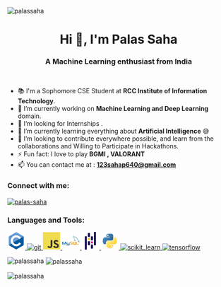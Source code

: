 <p align="left"> <img src="https://komarev.com/ghpvc/?username=palassaha&label=Profile%20views&color=0e75b6&style=flat" alt="palassaha" /> </p>
<h1 align="center">Hi 👋, I'm Palas Saha</h1>
<h3 align="center">A Machine Learning enthusiast from India</h3>



<p align="left"> <a href="https://twitter.com/" target="blank"><img src="https://img.shields.io/twitter/follow/?logo=twitter&style=for-the-badge" alt="" /></a> </p>

- 📚 I'm a Sophomore CSE Student at **RCC Institute of Information Technology**.
- 🌱 I’m currently working on **Machine Learning and Deep Learning** domain.
- 👯 I’m looking for Internships .  
- 🔭 I’m currently learning everything about **Artificial Intelligence** 😅
- 💞️ I’m looking to contribute everywhere possible, and learn from the collaborations and Willing to Participate in Hackathons.
- ⚡ Fun fact: I love to play **BGMI , VALORANT**
- 📫 You can contact me at : **123sahap640@gmail.com**

<h3 align="left">Connect with me:</h3>
<p align="left">
<a href="https://linkedin.com/in/palas-saha" target="blank"><img align="center" src="https://raw.githubusercontent.com/rahuldkjain/github-profile-readme-generator/master/src/images/icons/Social/linked-in-alt.svg" alt="palas-saha" height="30" width="40" /></a>
</p>

<h3 align="left">Languages and Tools:</h3>
<p align="left"> <a href="https://www.cprogramming.com/" target="_blank" rel="noreferrer"> <img src="https://raw.githubusercontent.com/devicons/devicon/master/icons/c/c-original.svg" alt="c" width="40" height="40"/> </a> <a href="https://git-scm.com/" target="_blank" rel="noreferrer"> <img src="https://www.vectorlogo.zone/logos/git-scm/git-scm-icon.svg" alt="git" width="40" height="40"/> </a> <a href="https://developer.mozilla.org/en-US/docs/Web/JavaScript" target="_blank" rel="noreferrer"> <img src="https://raw.githubusercontent.com/devicons/devicon/master/icons/javascript/javascript-original.svg" alt="javascript" width="40" height="40"/> </a> <a href="https://www.mysql.com/" target="_blank" rel="noreferrer"> <img src="https://raw.githubusercontent.com/devicons/devicon/master/icons/mysql/mysql-original-wordmark.svg" alt="mysql" width="40" height="40"/> </a> <a href="https://pandas.pydata.org/" target="_blank" rel="noreferrer"> <img src="https://raw.githubusercontent.com/devicons/devicon/2ae2a900d2f041da66e950e4d48052658d850630/icons/pandas/pandas-original.svg" alt="pandas" width="40" height="40"/> </a> <a href="https://www.python.org" target="_blank" rel="noreferrer"> <img src="https://raw.githubusercontent.com/devicons/devicon/master/icons/python/python-original.svg" alt="python" width="40" height="40"/> </a> <a href="https://scikit-learn.org/" target="_blank" rel="noreferrer"> <img src="https://upload.wikimedia.org/wikipedia/commons/0/05/Scikit_learn_logo_small.svg" alt="scikit_learn" width="40" height="40"/> </a> <a href="https://www.tensorflow.org" target="_blank" rel="noreferrer"> <img src="https://www.vectorlogo.zone/logos/tensorflow/tensorflow-icon.svg" alt="tensorflow" width="40" height="40"/> </a> </p>

<p><img align="left" src="https://github-readme-stats.vercel.app/api/top-langs?username=palassaha&show_icons=true&locale=en&layout=compact" alt="palassaha" /></p>

<p>&nbsp;<img align="center" src="https://github-readme-stats.vercel.app/api?username=palassaha&show_icons=true&locale=en" alt="palassaha" /></p>

<p><img align="center" src="https://github-readme-streak-stats.herokuapp.com/?user=palassaha&" alt="palassaha" /></p>
